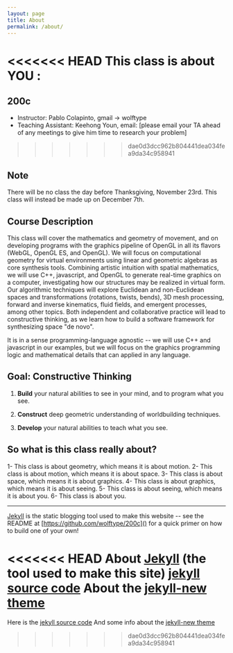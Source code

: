 ```yaml
---
layout: page
title: About
permalink: /about/
---
```


<<<<<<< HEAD
This class is about YOU :
=======
## 200c 
* Instructor: Pablo Colapinto, gmail -> wolftype
* Teaching Assistant: Keehong Youn, email: [please email your TA ahead of any meetings to give him time to research your problem]
>>>>>>> dae0d3dcc962b804441dea034fea9da34c958941

## Note
There will be no class the day before Thanksgiving, November 23rd.
This class will instead be made up on December 7th.

## Course Description

This class will cover the mathematics and geometry of movement, and on developing programs with the graphics pipeline of OpenGL in all its flavors (WebGL, OpenGL ES, and OpenGL).  We will focus on computational geometry for virtual environments using linear and geometric algebras as core synthesis tools. Combining artistic intuition with spatial mathematics, we will use C++, javascript, and OpenGL to generate real-time graphics on a computer, investigating how our structures may be realized in virtual form.  Our algorithmic techniques will explore Euclidean and non-Euclidean spaces and transformations (rotations, twists, bends), 3D mesh processing, forward and inverse kinematics, fluid fields, and emergent processes, among other topics. Both independent and collaborative practice will lead to constructive thinking, as we learn how to build a software framework for synthesizing space "de novo".

It is in a sense programming-language agnostic -- we will use C++ and javascript in our examples, but we will focus on the graphics programming logic and mathematical details that can applied in any language. 

## Goal: Constructive Thinking

1. **Build** your natural abilities to see in your mind, and to program what you see.

2. **Construct** deep geometric understanding of worldbuilding techniques.

3. **Develop** your natural abilities to teach what you see.

## So what is this class really about?

1- This class is about geometry, which means it is about motion.
2- This class is about motion, which means it is about space.
3- This class is about space, which means it is about graphics.
4- This class is about graphics, which means it is about seeing.
5- This class is about seeing, which means it is about you.
6- This class is about you.


-------

[Jekyll](http://jekyllrb.com/) is the static blogging tool used to make this website -- see the README at [https://github.com/wolftype/200c]() for a quick primer on how to build one of your own!

<<<<<<< HEAD
About [Jekyll](http://jekyllrb.com/) (the tool used to make this site)
[jekyll source code](https://github.com/jekyll/jekyll)
About the [jekyll-new theme](https://github.com/jglovier/jekyll-new)
=======
Here is the [jekyll source code](https://github.com/jekyll/jekyll)
And some info about the [jekyll-new theme](https://github.com/jglovier/jekyll-new)

>>>>>>> dae0d3dcc962b804441dea034fea9da34c958941
